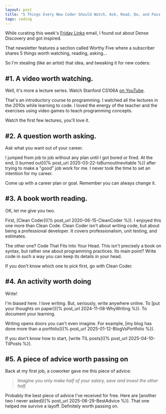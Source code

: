 ```yaml
---
layout: post
title: "5 Things Every New Coder Should Watch, Ask, Read, Do, and Pass On"
tags: coding
---
```


While curating this week's [Friday Links](https://fridaylinks.beehiiv.com/subscribe) email, I found out about Dense Discovery and got inspired.

That newsletter features a section called Worthy Five where a subscriber shares 5 things worth watching, reading, asking...

So I'm stealing (like an artist) that idea, and tweaking it for new coders:

## #1. A video worth watching.

Well, it's more a lecture series. Watch Stanford CS106A [on YouTube](https://www.youtube.com/watch?v=KkMDCCdjyW8&list=PL84A56BC7F4A1F852).

That's an introductory course to programming. I watched all the lectures in the 2010s while learning to code. I loved the energy of the teacher and the exercises using video games to teach programming concepts.

Watch the first few lectures, you'll love it.

## #2. A question worth asking.

Ask what you want out of your career.

I jumped from job to job without any plan until I got bored or fired. At the end, [I burned out]({% post_url 2025-03-22-IsBurnoutInevitable %}) after trying to make a "good" job work for me. I never took the time to set an intention for my career.

Come up with a career plan or goal. Remember you can always change it.

## #3. A book worth reading.

OK, let me give you two.

First, [Clean Coder]({% post_url 2020-06-15-CleanCoder %}). I enjoyed this one more than Clean Code. Clean Coder isn't about writing code, but about being a professional developer. It covers professionalism, unit testing, and estimates.

The other one? Code That Fits Into Your Head. This isn't precisely a book on syntax, but rather one about programming practices. Its main point? Write code in such a way you can keep its details in your head.

If you don't know which one to pick first, go with Clean Coder.

## #4. An activity worth doing

Write!

I'm biased here. I love writing. But, seriously, write anywhere online. To [put your thoughts on paper]({% post_url 2024-11-08-WhyWriting %}). To document your learning.

Writing opens doors you can't even imagine. For example, [my blog has done more than a portfolio]({% post_url 2025-01-12-BlogVsPortfolio %}).

If you don't know how to start, [write TIL posts]({% post_url 2025-04-10-TilPosts %}).

## #5. A piece of advice worth passing on

Back at my first job, a coworker gave me this piece of advice:

> _Imagine you only make half of your salary, save and invest the other half._

Probably the best piece of advice I've received for free. Here are [another two I never asked]({% post_url 2025-06-29-BestAdvice %}). That one helped me survive a layoff. Definitely worth passing on.
